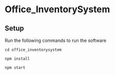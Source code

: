 # Office_InventorySystem

## Setup

Run the following commands to run the software

``` shell
cd office_inventorysystem
```

``` shell
npm install
```

``` shell
npm start
```
